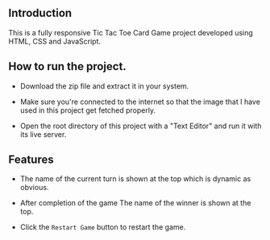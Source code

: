 ## Introduction
This is a fully responsive Tic Tac Toe Card Game project developed using HTML, CSS and JavaScript.

## How to run the project.
- Download the zip file and extract it in your system.
- Make sure you're connected to the internet so that the image that I have used in this project get fetched properly.

- Open the root directory of this project with a "Text Editor" and run it with its live server.

## Features

- The name of the current turn is shown at the top which is dynamic as obvious.

- After completion of the game The name of the winner is shown at the top.

- Click the `Restart Game` button to restart the game.
